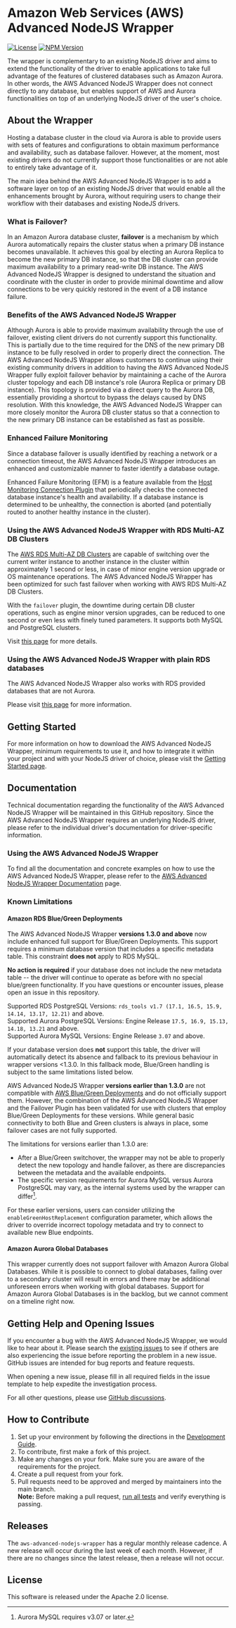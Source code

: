 # Amazon Web Services (AWS) Advanced NodeJS Wrapper

[![License](https://img.shields.io/badge/License-Apache%202.0-blue.svg)](LICENSE) [![NPM Version](https://badge.fury.io/js/aws-advanced-nodejs-wrapper.svg)](https://badge.fury.io/js/aws-advanced-nodejs-wrapper)

The wrapper is complementary to an existing NodeJS driver and aims to extend the functionality of the driver to enable applications to take full advantage of the features of clustered databases such as Amazon Aurora. In other words, the AWS Advanced NodeJS Wrapper does not connect directly to any database, but enables support of AWS and Aurora functionalities on top of an underlying NodeJS driver of the user's choice.

## About the Wrapper

Hosting a database cluster in the cloud via Aurora is able to provide users with sets of features and configurations to obtain maximum performance and availability, such as database failover. However, at the moment, most existing drivers do not currently support those functionalities or are not able to entirely take advantage of it.

The main idea behind the AWS Advanced NodeJS Wrapper is to add a software layer on top of an existing NodeJS driver that would enable all the enhancements brought by Aurora, without requiring users to change their workflow with their databases and existing NodeJS drivers.

### What is Failover?

In an Amazon Aurora database cluster, **failover** is a mechanism by which Aurora automatically repairs the cluster status when a primary DB instance becomes unavailable. It achieves this goal by electing an Aurora Replica to become the new primary DB instance, so that the DB cluster can provide maximum availability to a primary read-write DB instance. The AWS Advanced NodeJS Wrapper is designed to understand the situation and coordinate with the cluster in order to provide minimal downtime and allow connections to be very quickly restored in the event of a DB instance failure.

### Benefits of the AWS Advanced NodeJS Wrapper

Although Aurora is able to provide maximum availability through the use of failover, existing client drivers do not currently support this functionality. This is partially due to the time required for the DNS of the new primary DB instance to be fully resolved in order to properly direct the connection. The AWS Advanced NodeJS Wrapper allows customers to continue using their existing community drivers in addition to having the AWS Advanced NodeJS Wrapper fully exploit failover behavior by maintaining a cache of the Aurora cluster topology and each DB instance's role (Aurora Replica or primary DB instance). This topology is provided via a direct query to the Aurora DB, essentially providing a shortcut to bypass the delays caused by DNS resolution. With this knowledge, the AWS Advanced NodeJS Wrapper can more closely monitor the Aurora DB cluster status so that a connection to the new primary DB instance can be established as fast as possible.

### Enhanced Failure Monitoring

Since a database failover is usually identified by reaching a network or a connection timeout, the AWS Advanced NodeJS Wrapper introduces an enhanced and customizable manner to faster identify a database outage.

Enhanced Failure Monitoring (EFM) is a feature available from the [Host Monitoring Connection Plugin](./docs/using-the-nodejs-wrapper/using-plugins/UsingTheHostMonitoringPlugin.md#enhanced-failure-monitoring) that periodically checks the connected database instance's health and availability. If a database instance is determined to be unhealthy, the connection is aborted (and potentially routed to another healthy instance in the cluster).

### Using the AWS Advanced NodeJS Wrapper with RDS Multi-AZ DB Clusters

The [AWS RDS Multi-AZ DB Clusters](https://docs.aws.amazon.com/AmazonRDS/latest/UserGuide/multi-az-db-clusters-concepts.html) are capable of switching over the current writer instance to another instance in the cluster within approximately 1 second or less, in case of minor engine version upgrade or OS maintenance operations.
The AWS Advanced NodeJS Wrapper has been optimized for such fast failover when working with AWS RDS Multi-AZ DB Clusters.

With the `failover` plugin, the downtime during certain DB cluster operations, such as engine minor version upgrades, can be reduced to one second or even less with finely tuned parameters. It supports both MySQL and PostgreSQL clusters.

Visit [this page](./docs/using-the-nodejs-wrapper/SupportForRDSMultiAzDBCluster.md) for more details.

### Using the AWS Advanced NodeJS Wrapper with plain RDS databases

The AWS Advanced NodeJS Wrapper also works with RDS provided databases that are not Aurora.

Please visit [this page](./docs/using-the-nodejs-wrapper/UsingTheNodejsWrapper.md#using-the-aws-advanced-nodejs-wrapper-with-plain-rds-databases) for more information.

## Getting Started

For more information on how to download the AWS Advanced NodeJS Wrapper, minimum requirements to use it,
and how to integrate it within your project and with your NodeJS driver of choice, please visit the
[Getting Started page](./docs/GettingStarted.md).

## Documentation

Technical documentation regarding the functionality of the AWS Advanced NodeJS Wrapper will be maintained in this GitHub repository. Since the AWS Advanced NodeJS Wrapper requires an underlying NodeJS driver, please refer to the individual driver's documentation for driver-specific information.

### Using the AWS Advanced NodeJS Wrapper

To find all the documentation and concrete examples on how to use the AWS Advanced NodeJS Wrapper, please refer to the [AWS Advanced NodeJS Wrapper Documentation](./docs/Documentation.md) page.

### Known Limitations

#### Amazon RDS Blue/Green Deployments

The AWS Advanced NodeJS Wrapper **versions 1.3.0 and above** now include enhanced full support for Blue/Green Deployments. This support requires a minimum database version that includes a specific metadata table. This constraint **does not** apply to RDS MySQL.

**No action is required** if your database does not include the new metadata table -- the driver will continue to operate as before with no special blue/green functionality. If you have questions or encounter issues, please open an issue in this repository.

Supported RDS PostgreSQL Versions: `rds_tools v1.7 (17.1, 16.5, 15.9, 14.14, 13.17, 12.21)` and above.<br>
Supported Aurora PostgreSQL Versions: Engine Release `17.5, 16.9, 15.13, 14.18, 13.21` and above.<br>
Supported Aurora MySQL Versions: Engine Release `3.07` and above.

If your database version does **not** support this table, the driver will automatically detect its absence and fallback to its previous behaviour in wrapper versions <1.3.0. In this fallback mode, Blue/Green handling is subject to the same limitations listed below.

AWS Advanced NodeJS Wrapper **versions earlier than 1.3.0** are not compatible with [AWS Blue/Green Deployments](https://docs.aws.amazon.com/whitepapers/latest/overview-deployment-options/bluegreen-deployments.html) and do not officially support them. However, the combination of the AWS Advanced NodeJS Wrapper and the Failover Plugin has been validated for use with clusters that employ Blue/Green Deployments for these versions. While general basic connectivity to both Blue and Green clusters is always in place, some failover cases are not fully supported.

The limitations for versions earlier than 1.3.0 are:
- After a Blue/Green switchover, the wrapper may not be able to properly detect the new topology and handle failover, as there are discrepancies between the metadata and the available endpoints.
- The specific version requirements for Aurora MySQL versus Aurora PostgreSQL may vary, as the internal systems used by the wrapper can differ[^1].

For these earlier versions, users can consider utilizing the `enableGreenHostReplacement` configuration parameter, which allows the driver to override incorrect topology metadata and try to connect to available new Blue endpoints.

[^1]: Aurora MySQL requires v3.07 or later.

#### Amazon Aurora Global Databases

This wrapper currently does not support failover with Amazon Aurora Global Databases. While it is possible to connect to global databases, failing over to a secondary cluster will result in errors and there may be additional unforeseen errors when working with global databases. Support for Amazon Aurora Global Databases is in the backlog, but we cannot comment on a timeline right now.

## Getting Help and Opening Issues

If you encounter a bug with the AWS Advanced NodeJS Wrapper, we would like to hear about it.
Please search the [existing issues](https://github.com/awslabs/aws-advanced-nodejs-wrapper/issues) to see if others are also experiencing the issue before reporting the problem in a new issue. GitHub issues are intended for bug reports and feature requests.

When opening a new issue, please fill in all required fields in the issue template to help expedite the investigation process.

For all other questions, please use [GitHub discussions](https://github.com/awslabs/aws-advanced-nodejs-wrapper/discussions).

## How to Contribute

1. Set up your environment by following the directions in the [Development Guide](./docs/development-guide/DevelopmentGuide.md).
2. To contribute, first make a fork of this project.
3. Make any changes on your fork. Make sure you are aware of the requirements for the project.
4. Create a pull request from your fork.
5. Pull requests need to be approved and merged by maintainers into the main branch. <br />
   **Note:** Before making a pull request, [run all tests](./docs/development-guide/DevelopmentGuide.md#running-the-tests) and verify everything is passing.

## Releases

The `aws-advanced-nodejs-wrapper` has a regular monthly release cadence. A new release will occur during the last week of each month. However, if there are no changes since the latest release, then a release will not occur.

## License

This software is released under the Apache 2.0 license.
